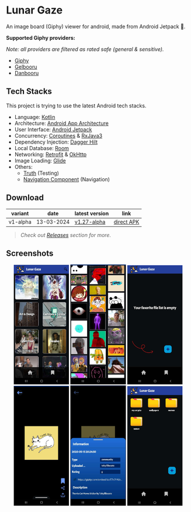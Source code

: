 
# Lunar Gaze

An image board (Giphy) viewer for android, made from Android Jetpack 🚀.

**Supported Giphy providers:**

_Note: all providers are filtered as rated safe (general & sensitive)._

- [Giphy](https://giphy.com)
- [Gelbooru](https://gelbooru.com)
- [Danbooru](https://danbooru.donmai.us)

## Tech Stacks

This project is trying to use the latest Android tech stacks.

- Language: [Kotlin](https://kotlinlang.org)
- Architecture: [Android App Architecture](https://developer.android.com/topic/architecture)
- User Interface: [Android Jetpack](https://developer.android.com/jetpack?hl=tr)
- Concurrency: [Coroutines](https://kotlinlang.org/docs/coroutines-overview.html) & [RxJava3](https://reactivex.io/RxJava/3.x/javadoc/)
- Dependency Injection: [Dagger Hilt](https://developer.android.com/training/dependency-injection/hilt-android?hl=tr)
- Local Database: [Room](https://developer.android.com/training/data-storage/room)
- Networking: [Retrofit](https://square.github.io/retrofit/) & [OkHttp](https://square.github.io/okhttp/)
- Image Loading: [Glide](https://github.com/bumptech/glide)
- Others:
    - [Truth](https://github.com/google/truth) (Testing)
    - [Navigation Component](https://developer.android.com/guide/navigation) (Navigation)

## Download

| variant  | date       | latest version                                                                | link                                                                                             |
|----------|------------|-------------------------------------------------------------------------------|--------------------------------------------------------------------------------------------------|
| v1-alpha | 13-03-2024 | [v1.27-alpha](https://github.com/NecroEye/LunarGaze/releases/tag/v1.27-alpha) | [direct APK](https://github.com/NecroEye/LunarGaze/releases/download/v1.27-alpha/lunar_gaze.apk) |

> _Check out [Releases](https://github.com/NecroEye/LunarGaze/releases) section for more._

## Screenshots

<p align="center">
  <img src="./.github/assets/lunarGaze1.jpg?raw=true" alt="Home screen" width="30%" />
  <img src="./.github/assets/lunarGaze2.jpg?raw=true" alt="Viewer screen" width="30%" />
  <img src="./.github/assets/lunarGaze3.jpg?raw=true" alt="Favorite folders" width="30%" />
  <img src="./.github/assets/lunarGaze4.jpg?raw=true" alt="Full screen" width="30%" />
  <img src="./.github/assets/lunarGaze5.jpg?raw=true" alt="Full screen details" width="30%" />
  <img src="./.github/assets/lunarGaze6.jpg?raw=true" alt="Full screen details" width="30%" />
</p>



   